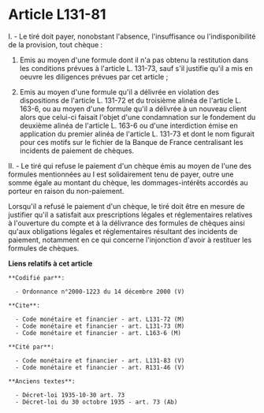 # Article L131-81

I. - Le tiré doit payer, nonobstant l'absence, l'insuffisance ou l'indisponibilité de la provision, tout chèque :

1. Emis au moyen d'une formule dont il n'a pas obtenu la restitution dans les conditions prévues à l'article L. 131-73, sauf
s'il justifie qu'il a mis en oeuvre les diligences prévues par cet article ;

2. Emis au moyen d'une formule qu'il a délivrée en violation des dispositions de l'article L. 131-72 et du troisième alinéa
de l'article L. 163-6, ou au moyen d'une formule qu'il a délivrée à un nouveau client alors que celui-ci faisait l'objet
d'une condamnation sur le fondement du deuxième alinéa de l'article L. 163-6 ou d'une interdiction émise en application du
premier alinéa de l'article L. 131-73 et dont le nom figurait pour ces motifs sur le fichier de la Banque de France
centralisant les incidents de paiement de chèques.

II. - Le tiré qui refuse le paiement d'un chèque émis au moyen de l'une des formules mentionnées au I est solidairement tenu
de payer, outre une somme égale au montant du chèque, les dommages-intérêts accordés au porteur en raison du non-paiement.

Lorsqu'il a refusé le paiement d'un chèque, le tiré doit être en mesure de justifier qu'il a satisfait aux prescriptions
légales et réglementaires relatives à l'ouverture du compte et à la délivrance des formules de chèques ainsi qu'aux
obligations légales et réglementaires résultant des incidents de paiement, notamment en ce qui concerne l'injonction d'avoir
à restituer les formules de chèques.

**Liens relatifs à cet article**

	**Codifié par**:

	  - Ordonnance n°2000-1223 du 14 décembre 2000 (V)

	**Cite**:

	  - Code monétaire et financier - art. L131-72 (M)
	  - Code monétaire et financier - art. L131-73 (M)
	  - Code monétaire et financier - art. L163-6 (M)

	**Cité par**:

	  - Code monétaire et financier - art. L131-83 (V)
	  - Code monétaire et financier - art. R131-46 (V)

	**Anciens textes**:

	  - Décret-loi 1935-10-30 art. 73
	  - Décret-loi du 30 octobre 1935 - art. 73 (Ab)
